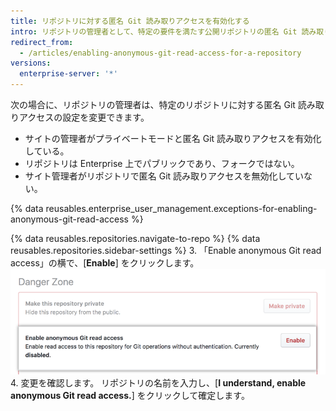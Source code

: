 ```yaml
---
title: リポジトリに対する匿名 Git 読み取りアクセスを有効化する
intro: リポジトリの管理者として、特定の要件を満たす公開リポジトリの匿名 Git 読み取りアクセスを有効または無効にできます。
redirect_from:
  - /articles/enabling-anonymous-git-read-access-for-a-repository
versions:
  enterprise-server: '*'
---
```


次の場合に、リポジトリの管理者は、特定のリポジトリに対する匿名 Git 読み取りアクセスの設定を変更できます。
- サイトの管理者がプライベートモードと匿名 Git 読み取りアクセスを有効化している。
- リポジトリは Enterprise 上でパブリックであり、フォークではない。
- サイト管理者がリポジトリで匿名 Git 読み取りアクセスを無効化していない。

{% data reusables.enterprise_user_management.exceptions-for-enabling-anonymous-git-read-access %}

{% data reusables.repositories.navigate-to-repo %}
{% data reusables.repositories.sidebar-settings %}
3. 「Enable anonymous Git read access」の横で、[**Enable**] をクリックします。 !["Anonymous Git read access" の下の "Enabled" ボタン](/assets/images/help/repository/enable-git-read-access-for-a-repo.png)
4. 変更を確認します。 リポジトリの名前を入力し、[**I understand, enable anonymous Git read access.**] をクリックして確定します。
